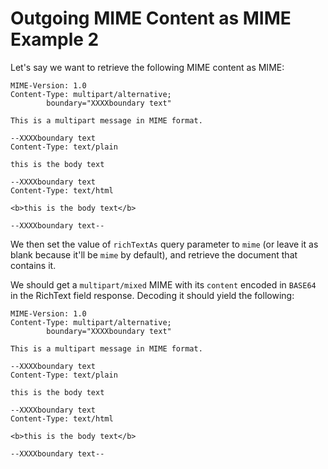 # Outgoing MIME Content as MIME Example 2

Let's say we want to retrieve the following MIME content as MIME:

```text
MIME-Version: 1.0
Content-Type: multipart/alternative;
        boundary="XXXXboundary text"

This is a multipart message in MIME format.

--XXXXboundary text
Content-Type: text/plain

this is the body text

--XXXXboundary text
Content-Type: text/html

<b>this is the body text</b>

--XXXXboundary text--
```

We then set the value of `richTextAs` query parameter to `mime` (or leave it as blank because it'll be `mime` by default), and retrieve the document that contains it.

We should get a `multipart/mixed` MIME with its `content` encoded in `BASE64` in the RichText field response. Decoding it should yield the following:

```text
MIME-Version: 1.0
Content-Type: multipart/alternative;
        boundary="XXXXboundary text"

This is a multipart message in MIME format.

--XXXXboundary text
Content-Type: text/plain

this is the body text

--XXXXboundary text
Content-Type: text/html

<b>this is the body text</b>

--XXXXboundary text--
```
